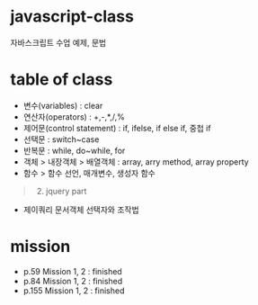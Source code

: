 # javascript-class
자바스크립트 수업 예제, 문법

# table of class
- 변수(variables) : clear
- 연산자(operators) : +,-,*,/,%
- 제어문(control statement) : if, ifelse, if else if, 중첩 if
- 선택문 : switch~case
- 반복문 : while, do~while, for
- 객체 > 내장객체 > 배열객체 : array, arry method, array property
- 함수 > 함수 선언, 매개변수, 생성자 함수

> 2. jquery part
- 제이쿼리 문서객체 선택자와 조작법

# mission
- p.59 Mission 1, 2 : finished
- p.84 Mission 1, 2 : finished
- p.155 Mission 1, 2 : finished
